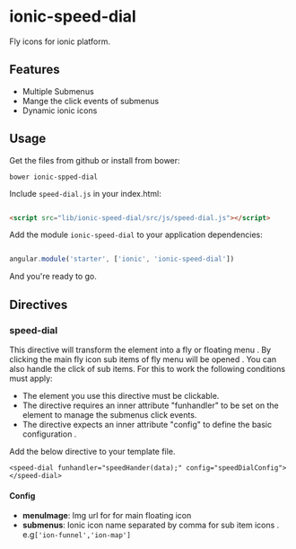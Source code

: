 # ionic-speed-dial

Fly icons for ionic platform.

## Features

* Multiple Submenus
* Mange the click events of submenus
* Dynamic ionic icons


## Usage

Get the files from github or install from bower:
```
bower ionic-spped-dial
```


Include `speed-dial.js`  in your index.html:

```html

<script src="lib/ionic-speed-dial/src/js/speed-dial.js"></script>

```


Add the module `ionic-speed-dial` to your application dependencies:

```javascript

angular.module('starter', ['ionic', 'ionic-speed-dial'])

```

And you're ready to go.


## Directives

### speed-dial

This directive will transform the element into a fly or floating menu . By clicking the main fly icon sub items of fly menu will be opened . You can also handle the click of sub items.
For this to work the following conditions must apply:

* The element you use this directive must be clickable.
* The directive requires an inner attribute "funhandler" to be set on the element to manage the submenus click events.
* The directive expects an inner attribute "config" to define the basic configuration .

Add the below directive to your template file. 
```
<speed-dial funhandler="speedHander(data);" config="speedDialConfig"></speed-dial>
```
#### Config
* __menuImage__: Img url for for main floating icon
* __submenus__: Ionic icon name separated by comma for sub item icons . e.g`['ion-funnel','ion-map']`

